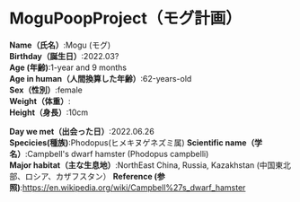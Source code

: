 # MoguPoopProject（モグ計画）
<b>Name（氏名）</b>:Mogu (モグ)<br/>
<b>Birthday（誕生日）</b>:2022.03?<br/>
<b>Age (年齢)</b>:1-year and 9 months<br/>
<b>Age in human（人間換算した年齢）</b>:62-years-old<br/>
<b>Sex（性別）</b>:female<br/>
<b>Weight（体重）</b>:<br/>
<b>Height（身長）</b>:10cm<br/>

<b>Day we met（出会った日）</b>:2022.06.26<br/>
<b>Specicies(種族)</b>:Phodopus(ヒメキヌゲネズミ属)
<b>Scientific name（学名）</b>:Campbell's dwarf hamster (Phodopus campbelli) <br/>
<b>Major habitat（主な生息地）</b>:NorthEast China, Russia, Kazakhstan (中国東北部、ロシア、カザフスタン）
<b>Reference (参照)</b>:https://en.wikipedia.org/wiki/Campbell%27s_dwarf_hamster
